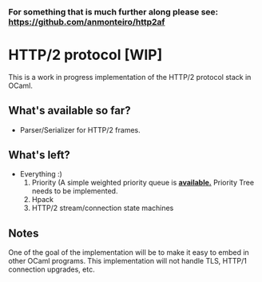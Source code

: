 ### For something that is much further along please see: https://github.com/anmonteiro/http2af



# HTTP/2 protocol [WIP]

This is a work in progress implementation of the HTTP/2 protocol stack in OCaml.

## What's available so far?

* Parser/Serializer for HTTP/2 frames.

## What's left?

* Everything :)
	1. Priority (A simple weighted priority queue is [**available.**](https://github.com/anuragsoni/h2/blob/a7e5bc6135be308d0da5453a2cb048b0057d65b2/lib/pqueue.ml) Priority Tree needs to be implemented.
	2. Hpack
	3. HTTP/2 stream/connection state machines

## Notes

One of the goal of the implementation will be to make it easy to embed in other OCaml programs. This implementation will not handle TLS, HTTP/1 connection upgrades, etc.
